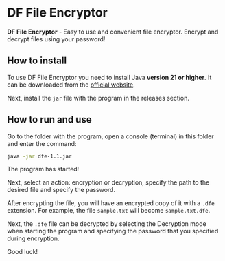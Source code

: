 # DF File Encryptor

**DF File Encryptor** - Easy to use and convenient file encryptor. Encrypt and decrypt files using your password!

## How to install

To use DF File Encryptor you need to install Java __version 21 or higher__. It can be downloaded from the [official website](https://www.oracle.com/cis/java/technologies/downloads/#java21).

Next, install the `jar` file with the program in the releases section.

## How to run and use

Go to the folder with the program, open a console (terminal) in this folder and enter the command:

```bash
java -jar dfe-1.1.jar
```

The program has started!

Next, select an action: encryption or decryption, specify the path to the desired file and specify the password.

After encrypting the file, you will have an encrypted copy of it with a `.dfe` extension. For example, the file `sample.txt` will become `sample.txt.dfe`.

Next, the `.dfe` file can be decrypted by selecting the Decryption mode when starting the program and specifying the password that you specified during encryption.

Good luck!
